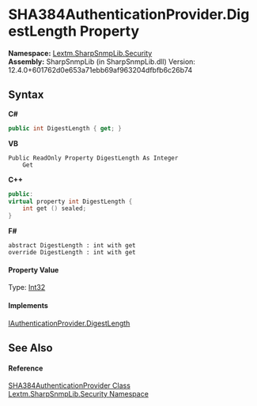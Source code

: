 # SHA384AuthenticationProvider.DigestLength Property 
 

**Namespace:**&nbsp;<a href="N_Lextm_SharpSnmpLib_Security">Lextm.SharpSnmpLib.Security</a><br />**Assembly:**&nbsp;SharpSnmpLib (in SharpSnmpLib.dll) Version: 12.4.0+601762d0e653a71ebb69af963204dfbfb6c26b74

## Syntax

**C#**<br />
``` C#
public int DigestLength { get; }
```

**VB**<br />
``` VB
Public ReadOnly Property DigestLength As Integer
	Get
```

**C++**<br />
``` C++
public:
virtual property int DigestLength {
	int get () sealed;
}
```

**F#**<br />
``` F#
abstract DigestLength : int with get
override DigestLength : int with get
```


#### Property Value
Type: <a href="https://docs.microsoft.com/dotnet/api/system.int32" target="_blank" rel="noopener noreferrer">Int32</a>

#### Implements
<a href="P_Lextm_SharpSnmpLib_Security_IAuthenticationProvider_DigestLength">IAuthenticationProvider.DigestLength</a><br />

## See Also


#### Reference
<a href="T_Lextm_SharpSnmpLib_Security_SHA384AuthenticationProvider">SHA384AuthenticationProvider Class</a><br /><a href="N_Lextm_SharpSnmpLib_Security">Lextm.SharpSnmpLib.Security Namespace</a><br />